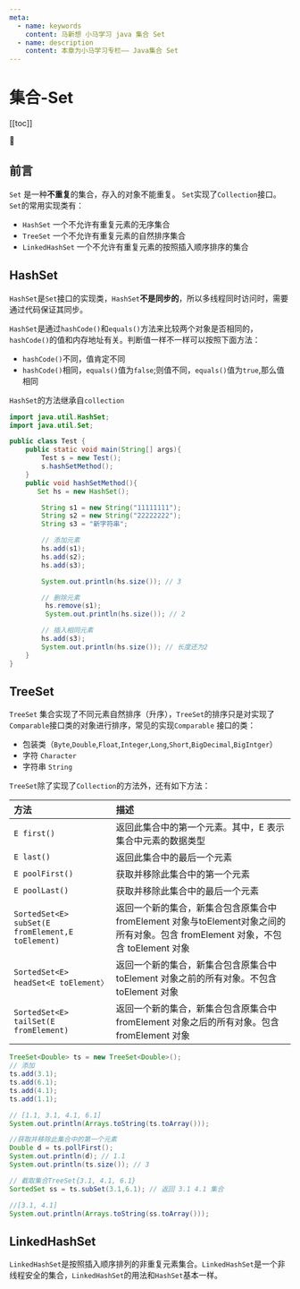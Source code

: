 ```yaml
---
meta:
  - name: keywords
    content: 马新想 小马学习 java 集合 Set
  - name: description
    content: 本章为小马学习专栏—— Java集合 Set
---
```


# 集合-Set

[[toc]]

:horse: 


##  前言

`Set` 是一种**不重复**的集合，存入的对象不能重复。 `Set`实现了`Collection`接口。`Set`的常用实现类有：

- `HashSet` 一个不允许有重复元素的无序集合
- `TreeSet` 一个不允许有重复元素的自然排序集合
- `LinkedHashSet` 一个不允许有重复元素的按照插入顺序排序的集合


## HashSet

`HashSet`是`Set`接口的实现类，`HashSet`**不是同步的**，所以多线程同时访问时，需要通过代码保证其同步。

`HashSet`是通过`hashCode()`和`equals()`方法来比较两个对象是否相同的，`hashCode()`的值和内存地址有关。判断值一样不一样可以按照下面方法：

- `hashCode()`不同，值肯定不同
- `hashCode()`相同，`equals()`值为`false`;则值不同，`equals()`值为`true`,那么值相同

`HashSet`的方法继承自`collection`

```java
import java.util.HashSet;
import java.util.Set;

public class Test {
    public static void main(String[] args){
        Test s = new Test();
        s.hashSetMethod();
    }
    public void hashSetMethod(){
       Set hs = new HashSet();

        String s1 = new String("11111111");
        String s2 = new String("22222222");
        String s3 = "新字符串";

        // 添加元素
        hs.add(s1);
        hs.add(s2);
        hs.add(s3);

        System.out.println(hs.size()); // 3

        // 删除元素
         hs.remove(s1);
         System.out.println(hs.size()); // 2

        // 插入相同元素
        hs.add(s3);
        System.out.println(hs.size()); // 长度还为2
    }
}
```
## TreeSet

`TreeSet` 集合实现了不同元素自然排序（升序），`TreeSet`的排序只是对实现了`Comparable`接口类的对象进行排序，常见的实现`Comparable` 接口的类：

- 包装类（`Byte`,`Double`,`Float`,`Integer`,`Long`,`Short`,`BigDecimal`,`BigIntger`）
- 字符 `Character`
- 字符串 `String`

`TreeSet`除了实现了`Collection`的方法外，还有如下方法：

|方法|描述|
|:---|:---|
|`E first()`|返回此集合中的第一个元素。其中，E 表示集合中元素的数据类型|
|`E last()`|返回此集合中的最后一个元素|
|`E poolFirst()`|获取并移除此集合中的第一个元素|
|`E poolLast()`|获取并移除此集合中的最后一个元素|
|`SortedSet<E> subSet(E fromElement,E toElement)`|返回一个新的集合，新集合包含原集合中 fromElement 对象与toElement对象之间的所有对象。包含 fromElement 对象，不包含 toElement 对象|
|`SortedSet<E> headSet<E toElement〉`|返回一个新的集合，新集合包含原集合中 toElement 对象之前的所有对象。不包含 toElement 对象|
|`SortedSet<E> tailSet(E fromElement)`|返回一个新的集合，新集合包含原集合中 fromElement 对象之后的所有对象。包含 fromElement 对象|


```java
TreeSet<Double> ts = new TreeSet<Double>();
// 添加
ts.add(3.1);
ts.add(6.1);
ts.add(4.1);
ts.add(1.1);

// [1.1, 3.1, 4.1, 6.1]
System.out.println(Arrays.toString(ts.toArray()));

//获取并移除此集合中的第一个元素
Double d = ts.pollFirst();
System.out.println(d); // 1.1
System.out.println(ts.size()); // 3

// 截取集合TreeSet{3.1, 4.1, 6.1}
SortedSet ss = ts.subSet(3.1,6.1); // 返回 3.1 4.1 集合

//[3.1, 4.1]
System.out.println(Arrays.toString(ss.toArray()));
```


## LinkedHashSet

`LinkedHashSet`是按照插入顺序排列的非重复元素集合。`LinkedHashSet`是一个非线程安全的集合，`LinkedHashSet`的用法和`HashSet`基本一样。
